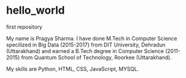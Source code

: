 # hello_world
first repository

My name is Pragya Sharma. I have done M.Tech in Computer Science specilized in Big Data (2015-2017) from DIT University, Dehradun (Uttarakhand) and earned a B.Tech degree in Computer Science (2011-2015) from Quantum School of Technology, Roorkee (Uttarakhand).

My skills are Python, HTML, CSS, JavaScript, MYSQL.

